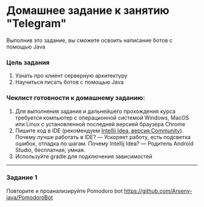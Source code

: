 # Домашнее задание к занятию "Telegram"

Выполнив это задание, вы сможете освоить написание ботов с помощью Java

### Цель задания

1. Узнать про клиент серверную архитектуру
2. Научиться писать ботов с помощью Java

### Чеклист готовности к домашнему заданию:

1. Для выполнения задания и дальнейшего прохождения курса требуется компьютер с операционной системой Windows, MacOS или Linux с установленной последней версией браузера Chrome
2. Пишите код в IDE (рекомендуем [Intellij Idea, версия Community](https://www.jetbrains.com/ru-ru/idea/)). Почему лучше работать в IDE? — Ускоряет работу, есть подсветка ошибок, отладка по шагам. Почему Intellij Idea? — Родитель Android Studio, бесплатная, умная.
3. Используйте gradle для подключения зависимостей 

------

### Задание 1

Повторите и проанализируйте Pomodoro bot https://github.com/Arseny-java/PomodoroBot
